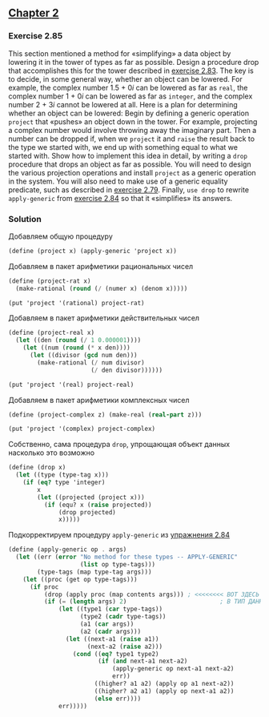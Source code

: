 ## [Chapter 2](../index.md#2-Building-Abstractions-with-Data)

### Exercise 2.85

This section mentioned a method for «simplifying» a data object by lowering it in the tower of types as far as possible. Design a procedure drop that accomplishes this for the tower described in [exercise 2.83][1]. The key is to decide, in some general way, whether an object can be lowered. For example, the complex number 1.5 + 0<i>i</i> can be lowered as far as `real`, the complex number 1 + 0<i>i</i> can be lowered as far as `integer`, and the complex number 2 + 3<i>i</i> cannot be lowered at all. Here is a plan for determining whether an object can be lowered: Begin by defining a generic operation `project` that «pushes» an object down in the tower. For example, projecting a complex number would involve throwing away the imaginary part. Then a number can be dropped if, when we `project` it and `raise` the result back to the type we started with, we end up with something equal to what we started with. Show how to implement this idea in detail, by writing a `drop` procedure that drops an object as far as possible. You will need to design the various projection operations and install `project` as a generic operation in the system. You will also need to make use of a generic equality predicate, such as described in [exercise 2.79][2]. Finally, `use drop` to rewrite `apply-generic` from [exercise 2.84][3] so that it «simplifies» its answers.

### Solution

Добавляем общую процедуру

```scheme
(define (project x) (apply-generic 'project x))
```

Добавляем в пакет арифметики рациональных чисел

```scheme
(define (project-rat x)
  (make-rational (round (/ (numer x) (denom x)))))

(put 'project '(rational) project-rat)
```

Добавляем в пакет арифметики действительных чисел

```scheme
(define (project-real x)
  (let ((den (round (/ 1 0.000001))))
    (let ((num (round (* x den))))
      (let ((divisor (gcd num den)))
        (make-rational (/ num divisor)
                       (/ den divisor))))))

(put 'project '(real) project-real)
```

Добавляем в пакет арифметики комплексных чисел

```scheme
(define (project-complex z) (make-real (real-part z)))

(put 'project '(complex) project-complex)
```

Собственно, сама процедура `drop`, упрощающая объект данных насколько это возможно

```scheme
(define (drop x)
  (let ((type (type-tag x)))
    (if (eq? type 'integer)
        x
        (let ((projected (project x)))
          (if (equ? x (raise projected))
              (drop projected)
              x)))))
```

Подкорректируем процедуру `apply-generic` из [упражнения 2.84][3]

```scheme
(define (apply-generic op . args)
  (let ((err (error "No method for these types -- APPLY-GENERIC"
                    (list op type-tags)))
        (type-tags (map type-tag args)))
    (let ((proc (get op type-tags)))
      (if proc
          (drop (apply proc (map contents args))) ; <<<<<<<< ВОТ ЗДЕСЬ ПРЕОБРАЗУЕМ РЕЗУЛЬТАТ
          (if (= (length args) 2)                          ; В ТИП ДАННЫХ ПОПРОЩЕ
              (let ((type1 (car type-tags))
                    (type2 (cadr type-tags))
                    (a1 (car args))
                    (a2 (cadr args)))
                (let ((next-a1 (raise a1))
                      (next-a2 (raise a2)))
                  (cond ((eq? type1 type2)
                         (if (and next-a1 next-a2)
                             (apply-generic op next-a1 next-a2)
                             err))
                        ((higher? a1 a2) (apply op a1 next-a2))
                        ((higher? a2 a1) (apply op next-a1 a2))
                        (else err))))
              err)))))
```

[1]: ./Exercise%202.83.md
[2]: ./Exercise%202.79.md
[3]: ./Exercise%202.84.md

